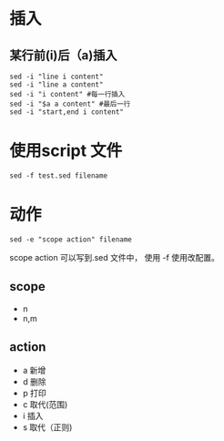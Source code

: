 # 插入

## 某行前(i)后（a)插入

```shell
sed -i "line i content"
sed -i "line a content"
sed -i "i content" #每一行插入
sed -i "$a a content" #最后一行
sed -i "start,end i content"
```


# 使用script 文件

```shell
sed -f test.sed filename
```

# 动作

```shell
sed -e "scope action" filename
```

scope action 可以写到.sed 文件中， 使用 -f 使用改配置。

## scope

- n
- n,m

## action

- a    新增
- d    删除
- p    打印
- c     取代(范围)
- i      插入
- s     取代（正则)


